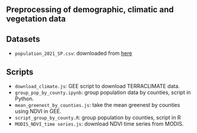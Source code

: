 ## Preprocessing of demographic, climatic and vegetation data

## Datasets
- `population_2021_SP.csv`: downloaded from [here](https://repositorio.seade.gov.br/dataset/municipios/resource/a570f89d-993e-4a47-8fe5-856737f77d42?inner_span=True)

## Scripts
- `download_climate.js`: GEE script to download TERRACLIMATE data.
- `group_pop_by_county.ipynb`: group population data by counties, script in Python.
- `mean_greenest_by_counties.js`: take the mean greenest by counties using NDVI in GEE.
- `script_group_by_county.R`: group population by counties, script in R
- `MODIS_NDVI_time series.js`: download NDVI time series from MODIS. 
